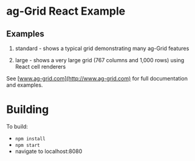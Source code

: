 ag-Grid React Example
==============

## Examples

1. standard - shows a typical grid demonstrating many ag-Grid features

2. large - shows a very large grid (767 columns and 1,000 rows) using React cell renderers

See [www.ag-grid.com](http://www.ag-grid.com) for full documentation and examples.

Building
==============

To build:
- `npm install`
- `npm start`
- navigate to localhost:8080
